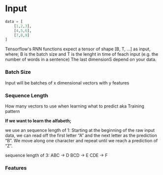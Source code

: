 
# Input
```python
data = [
    [1,2,3],
    [4,5,6],
    [7,8,9]
]
```

Tensorflow's RNN functions expect a tensor of shape \[B, T, ...] as input,
where;
B is the batch size and
T is the lenght in time of feach input (e.g. the number of words in a sentence)
The last dimensionS depend on your data.


### Batch Size
Input will be batches of x dimensional vectors with y features

### Sequence Length
How many vectors to use when learning what to predict
aka Training pattern

**If we want to learn the alfabeth;**

we use an sequence length of 1:
Starting at the beginning of the raw input data,
we can read off the first letter “A” and the next letter as the prediction “B”.
We move along one character and repeat until we reach a prediction of “Z”.

sequence length of 3:
ABC -> D
BCD -> E
CDE -> F


### Features